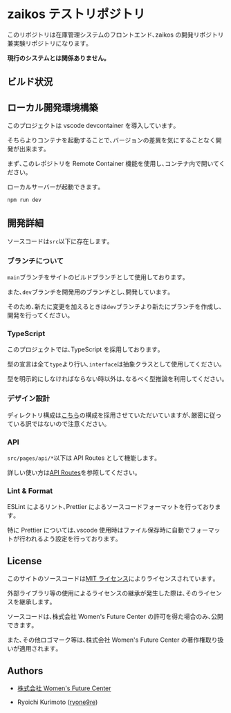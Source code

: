 # zaikos テストリポジトリ

このリポジトリは在庫管理システムのフロントエンド､zaikos の開発リポジトリ兼実験リポジトリになります｡

**現行のシステムとは関係ありません｡**

## ビルド状況

## ローカル開発環境構築

このプロジェクトは vscode devcontainer を導入しています｡

そちらよりコンテナを起動することで､バージョンの差異を気にすることなく開発が出来ます｡

まず､このレポジトリを Remote Container 機能を使用し､コンテナ内で開いてください｡

ローカルサーバーが起動できます｡

```bash
npm run dev
```

## 開発詳細

ソースコードは`src`以下に存在します｡

### ブランチについて

`main`ブランチをサイトのビルドブランチとして使用しております｡

また､`dev`ブランチを開発用のブランチとし､開発しています｡

そのため､新たに変更を加えるときは`dev`ブランチより新たにブランチを作成し､開発を行ってください｡

### TypeScript

このプロジェクトでは､TypeScript を採用しております｡

型の宣言は全て`type`より行い､`interface`は抽象クラスとして使用してください｡

型を明示的にしなければならない時以外は､なるべく型推論を利用してください｡

### デザイン設計

ディレクトリ構成は[こちら](https://zenn.dev/yoshiko/articles/99f8047555f700)の構成を採用させていただいていますが､厳密に従っている訳ではないので注意ください｡

### API

`src/pages/api/*`以下は API Routes として機能します｡

詳しい使い方は[API Routes](https://nextjs.org/docs/api-routes/introduction)を参照してください｡

### Lint & Format

ESLint によるリント､Prettier によるソースコードフォーマットを行っております｡

特に Prettier については､vscode 使用時はファイル保存時に自動でフォーマットが行われるよう設定を行っております｡

## License

このサイトのソースコードは[MIT ライセンス](https://opensource.org/licenses/MIT)によりライセンスされています｡

外部ライブラリ等の使用によるライセンスの継承が発生した際は､そのライセンスを継承します｡

ソースコードは､株式会社 Women's Future Center の許可を得た場合のみ､公開できます｡

また､その他ロゴマーク等は､株式会社 Women's Future Center の著作権取り扱いが適用されます｡

## Authors

- [株式会社 Women's Future Center](https://wfc-wa.com)

- Ryoichi Kurimoto ([ryone9re](https://github.com/ryone9re))

